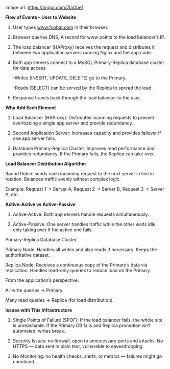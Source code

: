 Image url: https://imgur.com/7IaObef



**Flow of Events – User to Website**

1. User types www.foobar.com in their browser.
   
2. Browser queries DNS, A record for www points to the load balancer’s IP.
   
3. The load balancer (HAProxy) receives the request and distributes it between two application servers running Nginx and the app code.
   
4. Both app servers connect to a MySQL Primary-Replica database cluster for data access.

   -Writes (INSERT, UPDATE, DELETE) go to the Primary.

   -Reads (SELECT) can be served by the Replica to spread the load.
   
5. Response travels back through the load balancer to the user.





**Why Add Each Element**

1. Load Balancer (HAProxy): Distributes incoming requests to prevent overloading a single app server and provide redundancy.
   
2. Second Application Server: Increases capacity and provides failover if one app server fails.
   
3. Database Primary-Replica Cluster: Improves read performance and provides redundancy. If the Primary fails, the Replica can take over.





**Load Balancer Distribution Algorithm**

Round Robin: sends each incoming request to the next server in line in rotation. Balances traffic evenly without complex logic.

Example: Request 1 → Server A, Request 2 → Server B, Request 3 → Server A, etc.



**Active-Active vs Active-Passive**

1. Active-Active: Both app servers handle requests simultaneously.
   
2. Active-Passive: One server handles traffic while the other waits idle, only taking over if the active one fails.



Primary-Replica Database Cluster

Primary Node: Handles all writes and also reads if necessary. Keeps the authoritative dataset.



Replica Node: Receives a continuous copy of the Primary’s data via replication. Handles read-only queries to reduce load on the Primary.



From the application’s perspective:



All write queries → Primary.



Many read queries → Replica (for load distribution).



**Issues with This Infrastructure**

1. Single Points of Failure (SPOF): If the load balancer fails, the whole site is unreachable. If the Primary DB fails and Replica promotion isn’t automated, writes break.
   
2. Security Issues: no firewall, open to unnecessary ports and attacks. No HTTPS — data sent in plain text, vulnerable to eavesdropping.
   
3. No Monitoring: no health checks, alerts, or metrics — failures might go unnoticed.



